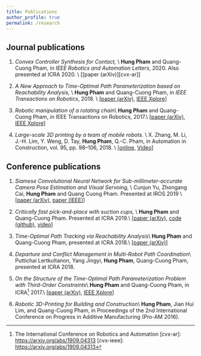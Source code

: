 ```yaml
---
title: Publications
author_profile: true
permalink: /research
---
```


## Journal publications
1. *Convex Controller Synthesis for Contact,* \\
  **Hung Pham** and Quang-Cuong Pham, in _IEEE Robotics and Automation Letters_, 2020. Also presented at ICRA 2020. \\
   [[paper (arXiv)][cvx-ar]]

2. *A New Approach to Time-Optimal Path Parameterization based on Reachability Analysis,* \\
  **Hung Pham** and Quang-Cuong Pham, in _IEEE Transactions on Robotics_, 2018. \\
  [[paper (arXiv)][1], [IEEE Xplore][1a]]
  
3. *Robotic manipulation of a rotating chain*\\
  **Hung Pham** and Quang-Cuong Pham, in IEEE Transactions on Robotics, 2017.\\
  [[paper (arXiv)][4], [IEEE Xplore][4a]]

4. *Large-scale 3D printing by a team of mobile robots.* \\
    X. Zhang, M. Li, J.-H. Lim, Y. Weng, D. Tay, **Hung Pham**, Q.-C. Pham, in Automation in Construction, vol. 95, pp. 98–106, 2018. \\
	[[online][6a], [Video][6]]


## Conference publications
1. *Siamese Convolutional Neural Network for Sub-millimeter-accurate
   Camera Pose Estimation and Visual Servoing,*  \\
   Cunjun Yu, Zhongang Cai, **Hung Pham** and Quang Cuong Pham. Presented at IROS 2019 \\
   [[paper (arXiv)][servo-ar], [paper (IEEE)][servo-ieee]]
   

1. *Critically fast pick-and-place with suction cups,* \\
   **Hung Pham** and Quang-Cuong Pham. Presented at ICRA 2019.\\
   [[paper (arXiv)][5], [code (github)][5a], [video][5b]]


2. *Time-Optimal Path Tracking via Reachability Analysis*\\
  **Hung Pham** and Quang-Cuong Pham, presented at ICRA 2018.\\
  [[paper (arXiv)][2]]

3. *Departure and Conflict Management in Multi-Robot Path Coordination*\\
  Puttichai Lertkultanon, Yang Jingyi, **Hung Pham**, Quang-Cuong Pham, presented at ICRA 2018.

4. *On the Structure of the Time-Optimal Path Parameterization Problem
  with Third-Order Constraints*\\
  **Hung Pham** and Quang-Cuong Pham, in ICRA[^1] 2017.\\
  [[paper (arXiv)][3], [IEEE Xplore][3a]]

5. *Robotic 3D-Printing for Building and Construction*\\
  **Hung Pham**, Jian Hui Lim, and Quang-Cuong Pham, in Proceedings of the
  2nd International Conference on Progress in Additive Manufacturing
  (Pro-AM 2016).

[1]: https://arxiv.org/abs/1707.07239
[1a]: https://ieeexplore.ieee.org/document/8338417/
[2]: https://arxiv.org/abs/1709.05101
[3]: https://arxiv.org/abs/1609.05307
[3a]: https://ieeexplore.ieee.org/document/7989084/
[4]: https://arxiv.org/abs/1604.01507
[4a]: https://ieeexplore.ieee.org/document/8233132/
[5]: https://arxiv.org/abs/1809.03151
[5a]: https://github.com/hungpham2511/rapid-transport
[5b]: https://www.youtube.com/watch?v=b9H-zOYWLbY&feature=youtu.be
[6]: https://www.youtube.com/watch?v=p_jcG25tUoo
[6a]: https://www.sciencedirect.com/science/article/pii/S0926580518304011

[^1]: The International Conference on Robotics and Automation
[cvx-ar]: https://arxiv.org/abs/1909.04313
[cvx-ieee]: https://arxiv.org/abs/1909.04313

[servo-ar]: https://arxiv.org/abs/1903.04713
[servo-ieee]: https://ieeexplore.ieee.org/document/8967925
